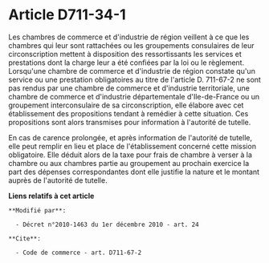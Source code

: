 # Article D711-34-1

Les chambres de commerce et d'industrie de région veillent à ce que les chambres qui leur sont rattachées ou les groupements
consulaires de leur circonscription mettent à disposition des ressortissants les services et prestations dont la charge leur
a été confiées par la loi ou le règlement. Lorsqu'une chambre de commerce et d'industrie de région constate qu'un service ou
une prestation obligatoires au titre de l'article D. 711-67-2 ne sont pas rendus par une chambre de commerce et d'industrie
territoriale, une chambre de commerce et d'industrie départementale d'Ile-de-France ou un groupement interconsulaire de sa
circonscription, elle élabore avec cet établissement des propositions tendant à remédier à cette situation. Ces propositions
sont alors transmises pour information à l'autorité de tutelle. 

En cas de carence prolongée, et après information de l'autorité de tutelle, elle peut remplir en lieu et place de
l'établissement concerné cette mission obligatoire. Elle déduit alors de la taxe pour frais de chambre à verser à la chambre
ou aux chambres partie au groupement au prochain exercice la part des dépenses correspondantes dont elle justifie la nature
et le montant auprès de l'autorité de tutelle.

**Liens relatifs à cet article**

	**Modifié par**:

	  - Décret n°2010-1463 du 1er décembre 2010 - art. 24

	**Cite**:

	  - Code de commerce - art. D711-67-2
